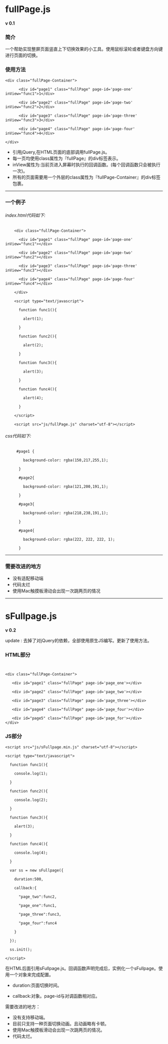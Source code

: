 # fullPage.js
**v 0.1**
### 简介
一个帮助实现整屏页面竖直上下切换效果的小工具。使用鼠标滚轮或者键盘方向键进行页面的切换。
### 使用方法

```
<div class="fullPage-Container">

      <div id="page1" class="fullPage" page-id='page-one' inView="func1">1</div>

      <div id="page2" class="fullPage" page-id='page-two' inView="func2">2</div>

      <div id="page3" class="fullPage" page-id='page-three' inView="func3">3</div>

      <div id="page4" class="fullPage" page-id='page-four' inView="func4">4</div>

</div>

```

* 引用jQuery,在HTML页面的底部调用fullPage.js。
* 每一页均使用class属性为『fullPage』的div标签表示。
* inView属性为:当前页进入屏幕时执行的回调函数。(每个回调函数只会被执行一次)。
* 所有的页面需要用一个外层的class属性为『fullPage-Container』的div标签包裹。

---------
### 一个例子
###### index.html代码如下:

```
    <div class="fullPage-Container">

      <div id="page1" class="fullPage" page-id='page-one' inView="func1"></div>

      <div id="page2" class="fullPage" page-id='page-two' inView="func2"></div>

      <div id="page3" class="fullPage" page-id='page-three' inView="func3"></div>

      <div id="page4" class="fullPage" page-id='page-four' inView="func4"></div>

    </div>

    <script type="text/javascript">

      function func1(){

        alert(1);

      }

      function func2(){

        alert(2);

      }

      function func3(){

        alert(3);

      }

      function func4(){

        alert(4);

      }

    </script>

    <script src="js/fullPage.js" charset="utf-8"></script>

```



###### css代码如下:
```
     #page1 {

        background-color: rgba(150,217,255,1);

      }

      #page2{

        background-color: rgba(121,200,191,1);

      }

      #page3{

        background-color: rgba(218,238,191,1);

      }

      #page4{

        background-color: rgba(222, 222, 222, 1);

      }
```

--------
### 需要改进的地方
* 没有适配移动端
* 代码太烂
* 使用Mac触摸板滑动会出现一次跳两页的情况

___
# sFullpage.js
**v 0.2**

update : 去掉了对jQuery的依赖，全部使用原生JS编写。更新了使用方法。

### HTML部分

```


<div class="fullPage-Container">

   <div id="page1" class="fullPage" page-id='page_one'></div>

   <div id="page2" class="fullPage" page-id='page_two'></div>

   <div id="page3" class="fullPage" page-id='page_three'></div>

   <div id="page4" class="fullPage" page-id='page_four'></div>

   <div id="page5" class="fullPage" page-id='page_for'></div>
</div>

```



### JS部分

```
<script src="js/sFullpage.min.js" charset="utf-8"></script>

<script type="text/javascript">

  function func1(){

    console.log(1);

  }

  function func2(){

    console.log(2);

  }

  function func3(){

    alert(3);

  }

  function func4(){

    console.log(4);

  }

  var ss = new sFullpage({

    duration:500,

    callback:{

      "page_two":func2,

      "page_one":func1,

      "page_three":func3,

      "page_four":func4

    }

  });

  ss.init();

</script>

```

在HTML后面引用sFullpage.js。回调函数声明完成后，实例化一个sFullpage。使用一个对象来完成配置。

* duration:页面切换时间。

* callback:对象。page-id与对调函数相对应。

需要改进的地方：

* 没有支持移动端。
* 目前只支持一种页面切换动画。且动画略有卡顿。
* 使用Mac触摸板滑动会出现一次跳两页的情况。
* 代码太烂。
